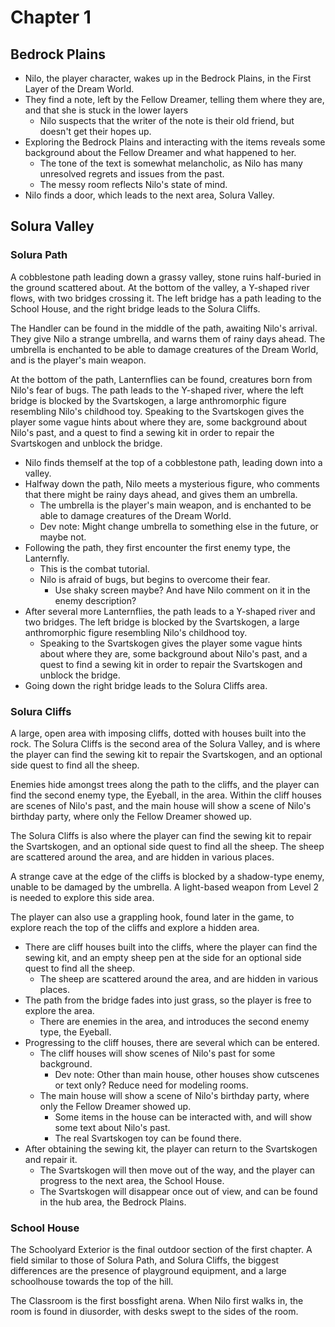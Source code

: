 # Chapter 1

## Bedrock Plains

- Nilo, the player character, wakes up in the Bedrock Plains, in the First Layer of the Dream World.
- They find a note, left by the Fellow Dreamer, telling them where they are, and that she is stuck in the lower layers
  - Nilo suspects that the writer of the note is their old friend, but doesn't get their hopes up.
- Exploring the Bedrock Plains and interacting with the items reveals some background about the Fellow Dreamer and what happened to her.
  - The tone of the text is somewhat melancholic, as Nilo has many unresolved regrets and issues from the past.
  - The messy room reflects Nilo's state of mind.
- Nilo finds a door, which leads to the next area, Solura Valley.

## Solura Valley

### Solura Path

A cobblestone path leading down a grassy valley, stone ruins half-buried in the ground scattered about. At the bottom of the valley, a Y-shaped river flows, with two bridges crossing it. The left bridge has a path leading to the School House, and the right bridge leads to the Solura Cliffs. 

The Handler can be found in the middle of the path, awaiting Nilo's arrival. They give Nilo a strange umbrella, and warns them of rainy days ahead. The umbrella is enchanted to be able to damage creatures of the Dream World, and is the player's main weapon.

At the bottom of the path, Lanternflies can be found, creatures born from Nilo's fear of bugs. The path leads to the Y-shaped river, where the left bridge is blocked by the Svartskogen, a large anthromorphic figure resembling Nilo's childhood toy. Speaking to the Svartskogen gives the player some vague hints about where they are, some background about Nilo's past, and a quest to find a sewing kit in order to repair the Svartskogen and unblock the bridge.

- Nilo finds themself at the top of a cobblestone path, leading down into a valley.
- Halfway down the path, Nilo meets a mysterious figure, who comments that there might be rainy days ahead, and gives them an umbrella.
  - The umbrella is the player's main weapon, and is enchanted to be able to damage creatures of the Dream World.
  - Dev note: Might change umbrella to something else in the future, or maybe not.
- Following the path, they first encounter the first enemy type, the Lanternfly.
  - This is the combat tutorial.
  - Nilo is afraid of bugs, but begins to overcome their fear.
    - Use shaky screen maybe? And have Nilo comment on it in the enemy description?
- After several more Lanternflies, the path leads to a Y-shaped river and two bridges. The left bridge is blocked by the Svartskogen, a large anthromorphic figure resembling Nilo's childhood toy.
  - Speaking to the Svartskogen gives the player some vague hints about where they are, some background about Nilo's past, and a quest to find a sewing kit in order to repair the Svartskogen and unblock the bridge.
- Going down the right bridge leads to the Solura Cliffs area.

### Solura Cliffs

A large, open area with imposing cliffs, dotted with houses built into the rock. The Solura Cliffs is the second area of the Solura Valley, and is where the player can find the sewing kit to repair the Svartskogen, and an optional side quest to find all the sheep.

Enemies hide amongst trees along the path to the cliffs, and the player can find the second enemy type, the Eyeball, in the area. Within the cliff houses are scenes of Nilo's past, and the main house will show a scene of Nilo's birthday party, where only the Fellow Dreamer showed up.

The Solura Cliffs is also where the player can find the sewing kit to repair the Svartskogen, and an optional side quest to find all the sheep. The sheep are scattered around the area, and are hidden in various places.

A strange cave at the edge of the cliffs is blocked by a shadow-type enemy, unable to be damaged by the umbrella. A light-based weapon from Level 2 is needed to explore this side area.

The player can also use a grappling hook, found later in the game, to explore reach the top of the cliffs and explore a hidden area.

- There are cliff houses built into the cliffs, where the player can find the sewing kit, and an empty sheep pen at the side for an optional side quest to find all the sheep.
  - The sheep are scattered around the area, and are hidden in various places.
- The path from the bridge fades into just grass, so the player is free to explore the area.
  - There are enemies in the area, and introduces the second enemy type, the Eyeball.
- Progressing to the cliff houses, there are several which can be entered.
  - The cliff houses will show scenes of Nilo's past for some background.
    - Dev note: Other than main house, other houses show cutscenes or text only? Reduce need for modeling rooms.
  - The main house will show a scene of Nilo's birthday party, where only the Fellow Dreamer showed up.
    - Some items in the house can be interacted with, and will show some text about Nilo's past.
    - The real Svartskogen toy can be found there.
- After obtaining the sewing kit, the player can return to the Svartskogen and repair it.
  - The Svartskogen will then move out of the way, and the player can progress to the next area, the School House.
  - The Svartskogen will disappear once out of view, and can be found in the hub area, the Bedrock Plains.

### School House

The Schoolyard Exterior is the final outdoor section of the first chapter. A field similar to those of Solura Path, and Solura Cliffs, the biggest differences are the presence of playground equipment, and a large schoolhouse towards the top of the hill.

The Classroom is the first bossfight arena. When Nilo first walks in, the room is found in diusorder, with desks swept to the sides of the room.
